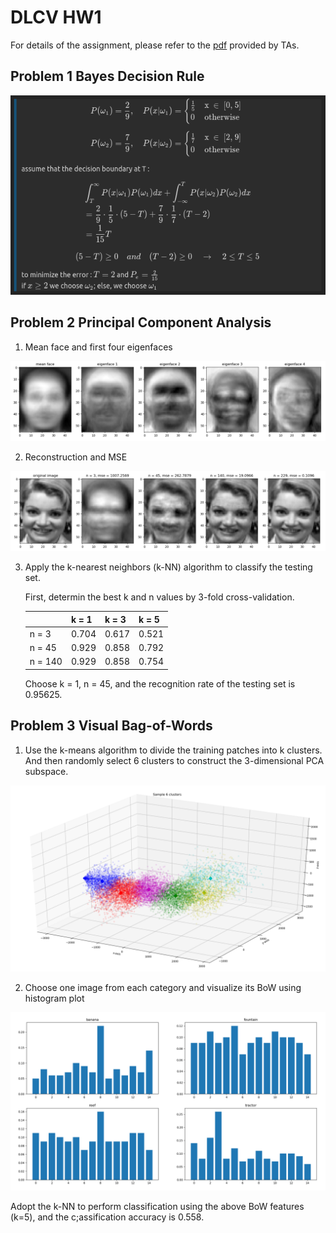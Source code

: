 # DLCV HW1

For details of the assignment, please refer to the [pdf](https://github.com/kkeen699/DLCV-spring2019/blob/master/hw1/DLCV_hw1.pdf) provided by TAs.

## Problem 1 Bayes Decision Rule

<p align="center"> 
<img src="./image/p1.png" alt="drawing" width=""/>
</p>

## Problem 2 Principal Component Analysis
1. Mean face and first four eigenfaces
<p align="center"> 
<img src="./image/p2-1.png" alt="drawing" width=""/>
</p>

2. Reconstruction and MSE
<p align="center"> 
<img src="./image/p2-2.png" alt="drawing" width=""/>
</p>

3. Apply the k-nearest neighbors (k-NN) algorithm to classify the testing set.

    First, determin the best k and n values by 3-fold cross-validation.
  
    |        | k = 1 | k = 3 | k = 5 
    ---------|-------|-------|------
    n = 3    | 0.704 | 0.617 | 0.521 
    n = 45   | 0.929 | 0.858 | 0.792
    n = 140  | 0.929 | 0.858 | 0.754    

    Choose k = 1, n = 45, and the recognition rate of the testing set is 0.95625.

## Problem 3 Visual Bag-of-Words

1. Use the k-means algorithm to divide the training patches into k clusters. And then randomly select 6 clusters to construct the 3-dimensional PCA subspace.
<p align="center"> 
<img src="./image/p3-1.png" alt="drawing" width=""/>
</p>

2. Choose one image from each category and visualize its BoW using histogram plot
<p align="center"> 
<img src="./image/p3-2.png" alt="drawing" width=""/>
</p>
   Adopt the k-NN to perform classification using the above BoW features (k=5), and the c;assification accuracy is 0.558.
